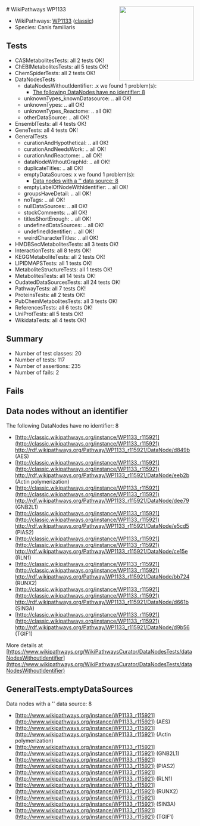 <img style="float: right; width: 200px" src="https://upload.wikimedia.org/wikipedia/commons/thumb/8/83/Wplogo_with_text_500.png/640px-Wplogo_with_text_500.png" />
# WikiPathways WP1133

* WikiPathways: [WP1133](https://wikipathways.org/pathways/WP1133) ([classic](https://classic.wikipathways.org/instance/WP1133))
* Species: Canis familiaris
## Tests
* CASMetabolitesTests: all 2 tests OK!
* ChEBIMetabolitesTests: all 5 tests OK!
* ChemSpiderTests: all 2 tests OK!
* DataNodesTests
    * dataNodesWithoutIdentifier: .x we found 1 problem(s):
        * [The following DataNodes have no identifier: 8](#d2d32fa7)
    * unknownTypes_knownDatasource: .. all OK!
    * unknownTypes: .. all OK!
    * unknownTypes_Reactome: .. all OK!
    * otherDataSource: .. all OK!
* EnsemblTests: all 4 tests OK!
* GeneTests: all 4 tests OK!
* GeneralTests
    * curationAndHypothetical: .. all OK!
    * curationAndNeedsWork: .. all OK!
    * curationAndReactome: .. all OK!
    * dataNodeWithoutGraphId: .. all OK!
    * duplicateTitles: .. all OK!
    * emptyDataSources: x we found 1 problem(s):
        * [Data nodes with a '' data source: 8](#3d121fd3)
    * emptyLabelOfNodeWithIdentifier: .. all OK!
    * groupsHaveDetail: .. all OK!
    * noTags: .. all OK!
    * nullDataSources: .. all OK!
    * stockComments: .. all OK!
    * titlesShortEnough: .. all OK!
    * undefinedDataSources: .. all OK!
    * undefinedIdentifier: .. all OK!
    * weirdCharacterTitles: .. all OK!
* HMDBSecMetabolitesTests: all 3 tests OK!
* InteractionTests: all 8 tests OK!
* KEGGMetaboliteTests: all 2 tests OK!
* LIPIDMAPSTests: all 1 tests OK!
* MetaboliteStructureTests: all 1 tests OK!
* MetabolitesTests: all 14 tests OK!
* OudatedDataSourcesTests: all 24 tests OK!
* PathwayTests: all 7 tests OK!
* ProteinsTests: all 2 tests OK!
* PubChemMetabolitesTests: all 3 tests OK!
* ReferencesTests: all 6 tests OK!
* UniProtTests: all 5 tests OK!
* WikidataTests: all 4 tests OK!


## Summary

* Number of test classes: 20
* Number of tests: 117
* Number of assertions: 235
* Number of fails: 2

## Fails

<a name="d2d32fa7" />

## Data nodes without an identifier

The following DataNodes have no identifier: 8

* [http://classic.wikipathways.org/instance/WP1133_r115921](http://classic.wikipathways.org/instance/WP1133_r115921) http://rdf.wikipathways.org/Pathway/WP1133_r115921/DataNode/d849b (AES)
* [http://classic.wikipathways.org/instance/WP1133_r115921](http://classic.wikipathways.org/instance/WP1133_r115921) http://rdf.wikipathways.org/Pathway/WP1133_r115921/DataNode/eeb2b (Actin polymerization)
* [http://classic.wikipathways.org/instance/WP1133_r115921](http://classic.wikipathways.org/instance/WP1133_r115921) http://rdf.wikipathways.org/Pathway/WP1133_r115921/DataNode/dee79 (GNB2L1)
* [http://classic.wikipathways.org/instance/WP1133_r115921](http://classic.wikipathways.org/instance/WP1133_r115921) http://rdf.wikipathways.org/Pathway/WP1133_r115921/DataNode/e5cd5 (PIAS2)
* [http://classic.wikipathways.org/instance/WP1133_r115921](http://classic.wikipathways.org/instance/WP1133_r115921) http://rdf.wikipathways.org/Pathway/WP1133_r115921/DataNode/ce15e (RLN1)
* [http://classic.wikipathways.org/instance/WP1133_r115921](http://classic.wikipathways.org/instance/WP1133_r115921) http://rdf.wikipathways.org/Pathway/WP1133_r115921/DataNode/bb724 (RUNX2)
* [http://classic.wikipathways.org/instance/WP1133_r115921](http://classic.wikipathways.org/instance/WP1133_r115921) http://rdf.wikipathways.org/Pathway/WP1133_r115921/DataNode/d661b (SIN3A)
* [http://classic.wikipathways.org/instance/WP1133_r115921](http://classic.wikipathways.org/instance/WP1133_r115921) http://rdf.wikipathways.org/Pathway/WP1133_r115921/DataNode/d9b56 (TGIF1)


More details at [https://www.wikipathways.org/WikiPathwaysCurator/DataNodesTests/dataNodesWithoutIdentifier](https://www.wikipathways.org/WikiPathwaysCurator/DataNodesTests/dataNodesWithoutIdentifier)

<a name="3d121fd3" />

## GeneralTests.emptyDataSources

Data nodes with a '' data source: 8

* [http://www.wikipathways.org/instance/WP1133_r115921](http://www.wikipathways.org/instance/WP1133_r115921) (AES)
* [http://www.wikipathways.org/instance/WP1133_r115921](http://www.wikipathways.org/instance/WP1133_r115921) (Actin polymerization)
* [http://www.wikipathways.org/instance/WP1133_r115921](http://www.wikipathways.org/instance/WP1133_r115921) (GNB2L1)
* [http://www.wikipathways.org/instance/WP1133_r115921](http://www.wikipathways.org/instance/WP1133_r115921) (PIAS2)
* [http://www.wikipathways.org/instance/WP1133_r115921](http://www.wikipathways.org/instance/WP1133_r115921) (RLN1)
* [http://www.wikipathways.org/instance/WP1133_r115921](http://www.wikipathways.org/instance/WP1133_r115921) (RUNX2)
* [http://www.wikipathways.org/instance/WP1133_r115921](http://www.wikipathways.org/instance/WP1133_r115921) (SIN3A)
* [http://www.wikipathways.org/instance/WP1133_r115921](http://www.wikipathways.org/instance/WP1133_r115921) (TGIF1)



